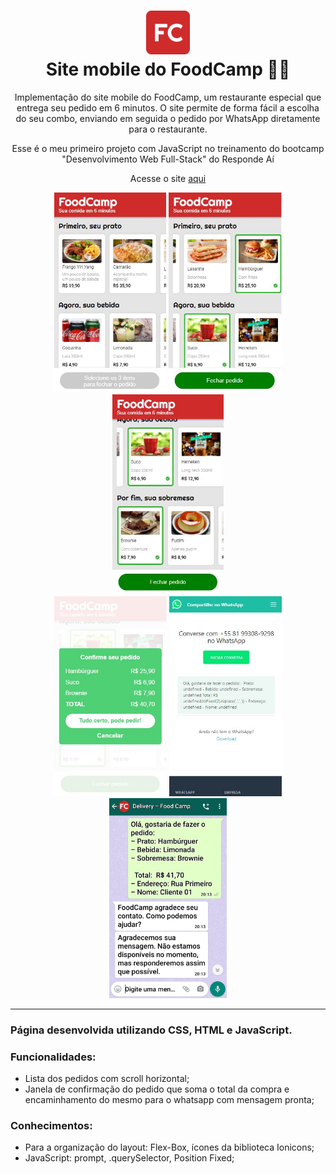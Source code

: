 <h1 align="center">
  <img src="imagens/Group_18.png" alt="Parrot Card Game" width="70">
<br>
Site mobile do FoodCamp 🍔🥤
</h1>

<p align="center">Implementação do site mobile do FoodCamp, um restaurante especial que entrega seu pedido em 6 minutos. O site permite de forma fácil a escolha do seu combo, enviando em seguida o pedido por WhatsApp diretamente para o restaurante.</p>

<p align="center">
  Esse é o meu primeiro projeto com JavaScript no treinamento do bootcamp "Desenvolvimento Web Full-Stack" do Responde Aí
</p>

<p align="center">
  Acesse o site <a href="https://julianadfreitas.github.io/Projeto_03_FoodCamp/"> aqui </a>
</p>

<div align="center">
  <img src="imagens/foto1.JPG" alt="demo" height="320">
  <img src="imagens/foto2.JPG" alt="demo" height="320">
  <img src="imagens/foto3.JPG" alt="demo" height="320">
  </div>
<div align="center"><img src="imagens/foto4.JPG" alt="demo" height="320">
  <img src="imagens/foto5.JPG" alt="demo" height="320">
  <img src="imagens/20210411_201524.jpg" alt="demo" height="320">
</div>


<hr />

[//]: # (Add the features of your project here:)
### Página desenvolvida utilizando CSS, HTML e JavaScript.

### Funcionalidades:
- Lista dos pedidos com scroll horizontal;
- Janela de confirmação do pedido que soma o total da compra e encaminhamento do mesmo para o whatsapp com mensagem pronta;

### Conhecimentos:
- Para a organização do layout: Flex-Box, ícones da biblioteca Ionicons;
- JavaScript: prompt, .querySelector, Position Fixed;
